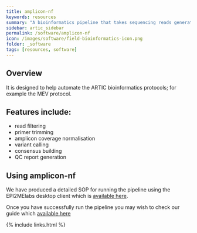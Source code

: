 ```yaml
---
title: amplicon-nf
keywords: resources
summary: "A bioinformatics pipeline that takes sequencing reads generated from ARTIC-style viral amplicon sequencing schemes, assembles them into consensus sequences, and runs some basic quality control on the outputs."
sidebar: artic_sidebar
permalink: /software/amplicon-nf
icon: /images/software/field-bioinformatics-icon.png
folder: _software
tags: [resources, software]
---
```


## Overview

It is designed to help automate the ARTIC bioinformatics protocols; for example the MEV protocol.

## Features include:

- read filtering
- primer trimming
- amplicon coverage normalisation
- variant calling
- consensus building
- QC report generation

## Using amplicon-nf

We have produced a detailed SOP for running the pipeline using the EPI2MElabs desktop client which is [available here](/resources/amplicon-nf/amplicon-nf-epi2me-sop.html).

Once you have successfully run the pipeline you may wish to check our guide which  [available here](/resources/amplicon-nf/amplicon-nf-epi2me-outputs-guide.html)

{% include links.html %}
